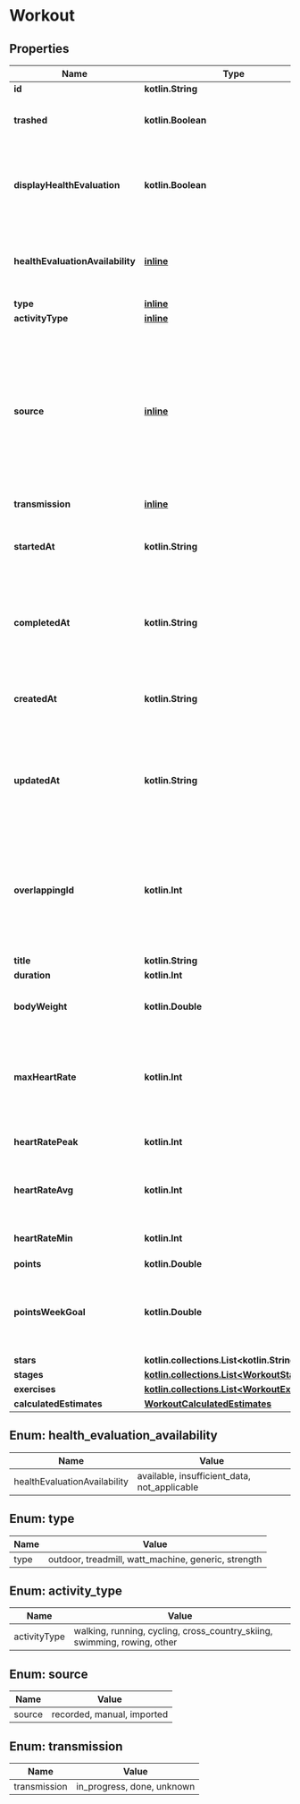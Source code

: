 
# Workout

## Properties
Name | Type | Description | Notes
------------ | ------------- | ------------- | -------------
**id** | **kotlin.String** |  |  [optional]
**trashed** | **kotlin.Boolean** | Is the workout trashed (deleted) |  [optional]
**displayHealthEvaluation** | **kotlin.Boolean** | Does the user want to display health evaluation for this workout |  [optional]
**healthEvaluationAvailability** | [**inline**](#HealthEvaluationAvailabilityEnum) | Can a health estimate be calculated for the workout. |  [optional]
**type** | [**inline**](#TypeEnum) |  |  [optional]
**activityType** | [**inline**](#ActivityTypeEnum) |  |  [optional]
**source** | [**inline**](#SourceEnum) | Identifies how the workout has been registered. Manual is based purely on user input, while recorded means it has been captured by the client. |  [optional]
**transmission** | [**inline**](#TransmissionEnum) |  |  [optional]
**startedAt** | **kotlin.String** | iso8601 formatted time of when the exercise was started |  [optional]
**completedAt** | **kotlin.String** | iso8601 formatted time of when the exercise was completed |  [optional]
**createdAt** | **kotlin.String** | iso8601 formatted time of when the exercise was stored |  [optional]
**updatedAt** | **kotlin.String** | iso8601 time of when the exercise or related information was updated |  [optional]
**overlappingId** | **kotlin.Int** | if any workouts share same start and completed dates, then they are grouped with same overlapping id |  [optional] [readonly]
**title** | **kotlin.String** |  |  [optional]
**duration** | **kotlin.Int** | seconds |  [optional]
**bodyWeight** | **kotlin.Double** | Weight in kg, precision 5.2 |  [optional]
**maxHeartRate** | **kotlin.Int** | The Max heart rate the user had registered at the time of the exercise |  [optional]
**heartRatePeak** | **kotlin.Int** | highest recorded heart rate |  [optional]
**heartRateAvg** | **kotlin.Int** | average heart rate among recorded values |  [optional]
**heartRateMin** | **kotlin.Int** | lowest recorded heart rate |  [optional]
**points** | **kotlin.Double** |  |  [optional]
**pointsWeekGoal** | **kotlin.Double** | The user&#39;s goal for the week the exercise was performed in. |  [optional]
**stars** | **kotlin.collections.List&lt;kotlin.String&gt;** |  |  [optional]
**stages** | [**kotlin.collections.List&lt;WorkoutStage&gt;**](WorkoutStage.md) |  |  [optional]
**exercises** | [**kotlin.collections.List&lt;WorkoutExercise&gt;**](WorkoutExercise.md) |  |  [optional]
**calculatedEstimates** | [**WorkoutCalculatedEstimates**](WorkoutCalculatedEstimates.md) |  |  [optional]


<a name="HealthEvaluationAvailabilityEnum"></a>
## Enum: health_evaluation_availability
Name | Value
---- | -----
healthEvaluationAvailability | available, insufficient_data, not_applicable


<a name="TypeEnum"></a>
## Enum: type
Name | Value
---- | -----
type | outdoor, treadmill, watt_machine, generic, strength


<a name="ActivityTypeEnum"></a>
## Enum: activity_type
Name | Value
---- | -----
activityType | walking, running, cycling, cross_country_skiing, swimming, rowing, other


<a name="SourceEnum"></a>
## Enum: source
Name | Value
---- | -----
source | recorded, manual, imported


<a name="TransmissionEnum"></a>
## Enum: transmission
Name | Value
---- | -----
transmission | in_progress, done, unknown



